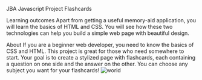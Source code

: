 JBA Javascript 
Project Flashcards

Learning outcomes
Apart from getting a useful memory-aid application, you will learn the basics of HTML and CSS. You will see how these two technologies can help you build a simple web page with beautiful design.

About
If you are a beginner web developer, you need to know the basics of CSS and HTML. This project is great for those who need somewhere to start. Your goal is to create a stylized page with flashcards, each containing a question on one side and the answer on the other. You can choose any subject you want for your flashcards!
![world](https://user-images.githubusercontent.com/75074827/167059968-ddd61139-5849-4ea4-8f0c-0dbde84c2e11.jpg)
